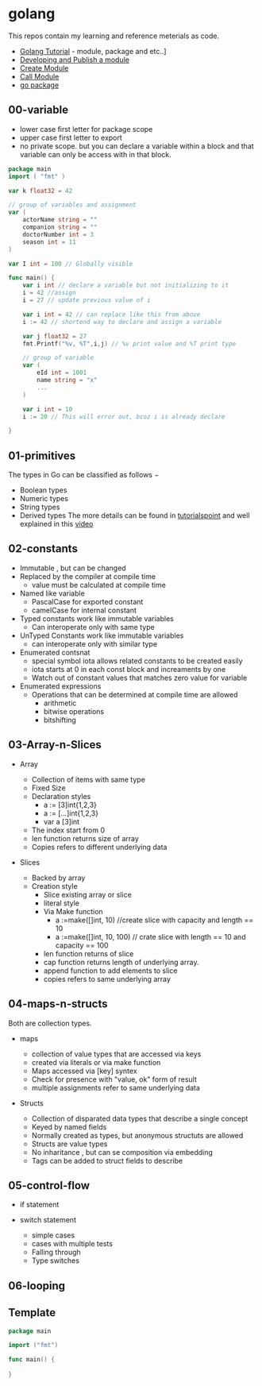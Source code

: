 # golang
This repos contain my learning and reference meterials as code.

- [Golang Tutorial](https://golang.org/doc/tutorial/) - module, package and etc..]
- [Developing and Publish a module](https://golang.org/doc/modules/developing)
- [Create Module](https://golang.org/doc/tutorial/create-module) 
- [Call Module](https://golang.org/doc/tutorial/call-module-code)
- [go package](https://pkg.go.dev/)


## 00-variable

- lower case first letter for package scope
- upper case first letter to export
- no private scope. but you can declare a variable within a block and that variable can only be access with in that block.

```go
package main
import ( "fmt" )

var k float32 = 42

// group of variables and assignment
var (
    actorName string = ""
    companion string = ""
    doctorNumber int = 3
    season int = 11
)

var I int = 100 // Globally visible

func main() {
    var i int // declare a variable but not initializing to it
    i = 42 //assign
    i = 27 // update previous value of i

    var i int = 42 // can replace like this from above
    i := 42 // shortend way to declare and assign a variable

    var j float32 = 27
    fmt.Printf("%v, %T",i,j) // %v print value and %T print type

    // group of variable
    var (
        eId int = 1001
        name string = "x"
        ...
    )

    var i int = 10
    i := 20 // This will error out, bcoz i is already declare

}
```
## 01-primitives
The types in Go can be classified as follows −
- Boolean types
- Numeric types
- String types
- Derived types
The more details can be found in [tutorialspoint](https://www.tutorialspoint.com/go/go_data_types.htm) and well explained in this [video](https://www.youtube.com/watch?v=YS4e4q9oBaU&t=3425s)


## 02-constants

- Immutable , but can be changed
- Replaced by the compiler at compile time
    - value must be calculated at compile time
- Named like variable
    - PascalCase for exported constant
    - camelCase for internal constant
- Typed constants work like immutable variables
    - Can interoperate only with same type
- UnTyped Constants work like immutable variables
    - can interoperate only with similar type
- Enumerated contsnat
    - special symbol iota allows related constants to be created easily
    - iota starts at 0 in each const block and increaments by one
    - Watch out of constant values that matches zero value for variable
- Enumerated expressions
    - Operations that can be determined at compile time are allowed
        - arithmetic
        - bitwise operations
        - bitshifting


## 03-Array-n-Slices
- Array
    - Collection of items with same type
    - Fixed Size
    - Declaration styles
        - a := [3]int{1,2,3}
        - a := [...]int{1,2,3}
        - var a [3]int
    - The index start from 0
    - len function returns size of array
    - Copies refers to different underlying data

- Slices
    - Backed by array
    - Creation style
        - Slice existing array or slice
        - literal style
        - Via Make function
            - a :=make([]int, 10) //create slice with capacity and length == 10
            - a :=make([]int, 10, 100) // crate slice with length == 10 and capacity == 100
        - len function returns of slice
        - cap function returns length of underlying array.
        - append function to add elements to slice
        - copies refers to same underlying array 


## 04-maps-n-structs
Both are collection types.

- maps
    - collection of value types that are accessed via keys
    - created via literals or via make function
    - Maps accessed via [key] syntex
    - Check for presence with "value, ok" form of result
    - multiple assignments refer to same underlying data

- Structs
    - Collection of disparated data types that describe a single concept
    - Keyed by named fields
    - Normally created as types, but anonymous structuts are allowed
    - Structs are value types
    - No inharitance , but can se composition via embedding
    - Tags can be added to struct fields to describe 


## 05-control-flow

- if statement

- switch statement
    - simple cases
    - cases with multiple tests
    - Falling through
    - Type switches

## 06-looping


## Template
```go
package main

import ("fmt")

func main() {
    
}

```
